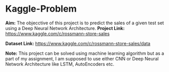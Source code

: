 # Kaggle-Problem
**Aim:** The objecctive of this project is to predict the sales of a given test set using a Deep Neural Network Architecture.
**Project Link:** https://www.kaggle.com/c/rossmann-store-sales


**Dataset Link:** https://www.kaggle.com/c/rossmann-store-sales/data

**Note:** This project can be solved using machine learning algorithm but as a part of my assignment, I am supposed to use either CNN or Deep Neural Network Architecture like LSTM, AutoEncoders etc.
